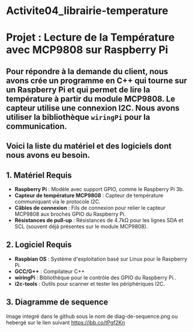 # Activite04_librairie-temperature

# Projet : Lecture de la Température avec MCP9808 sur Raspberry Pi

Pour répondre à la demande du client, nous avons crée un programme en C++ qui tourne sur un Raspberry Pi et qui permet de lire la température à partir du module MCP9808. Le capteur utilise une connexion I2C. Nous avons utiliser la bibliothèque `wiringPi` pour la communication.
-
## Voici la liste du matériel et des logiciels dont nous avons eu besoin.

## 1. Matériel Requis

- **Raspberry Pi** : Modèle avec support GPIO, comme le Raspberry Pi 3b.
- **Capteur de température MCP9808** : Capteur de température communiquant via le protocole I2C.
- **Câbles de connexion** : Fils de connexion pour relier le capteur MCP9808 aux broches GPIO du Raspberry Pi.
- **Résistances de pull-up** : Résistances de 4.7kΩ pour les lignes SDA et SCL (souvent déjà présentes sur le module MCP9808).

## 2. Logiciel Requis

- **Raspbian OS** : Système d'exploitation basé sur Linux pour le Raspberry Pi.
- **GCC/G++** : Compilateur C++
- **wiringPi** : Bibliothèque pour le contrôle des GPIO du Raspberry Pi..
- **i2c-tools** : Outils pour scanner et tester les périphériques I2C.

## 3. Diagramme de sequence
Image integré dans le github sous le nom de diag-de-sequence.png
ou hebergé sur le lien suivant https://ibb.co/tPgf2Kn
